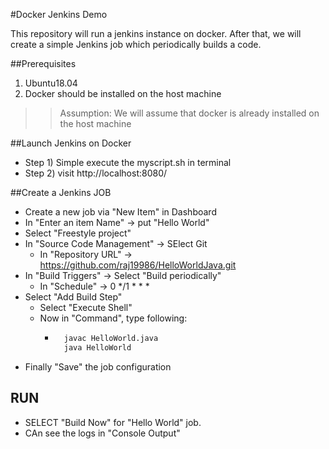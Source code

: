#Docker Jenkins Demo

This repository will run a jenkins instance on docker. After that, we will create a simple Jenkins job
which periodically builds a code.

##Prerequisites
1) Ubuntu18.04
2) Docker should be installed on the host machine

>> Assumption: We will assume that docker is already installed on the host machine

##Launch Jenkins on Docker
- Step 1) Simple execute the myscript.sh in terminal
- Step 2) visit http://localhost:8080/

##Create a Jenkins JOB
- Create a new job via "New Item" in Dashboard
- In "Enter an item Name" -> put "Hello World"
- Select "Freestyle project"
- In "Source Code Management" -> SElect Git
    -   In "Repository URL" -> https://github.com/raj19986/HelloWorldJava.git
- In "Build Triggers" -> Select "Build periodically"
    - In "Schedule" -> 0 */1 * * *
- Select "Add Build Step"
    - Select "Execute Shell"
    - Now in "Command", type following:
        - ```bash
            javac HelloWorld.java
            java HelloWorld
          ```
- Finally "Save" the job configuration


## RUN
- SELECT "Build Now" for "Hello World" job.
- CAn see the logs in "Console Output"

